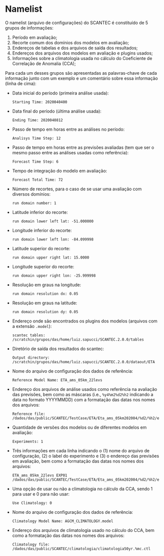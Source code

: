 # Namelist 

O namelist (arquivo de configurações) do SCANTEC é constituído de 5 grupos de informações:

1. Período em avaliação;
2. Recorte comum dos domínios dos modelos em avaliação;
3. Endereços de tabelas e dos arquivos de saída dos resultados;
4. Endereços dos arquivos dos modelos em avaliação e plugins usados;
5. Informações sobre a climatologia usada no cálculo do Coeficiente de Correlação de Anomalia (CCA);

Para cada um desses grupos são apresentadas as palavras-chave de cada informação junto com um exemplo e um comentário sobre essa informação (linha de cima):

* Data inicial do período (primeira análise usada):

    ```
    Starting Time: 2020040400
    ```

* Data final do período (última análise usada):

    ```
    Ending Time: 2020040812
    ```

* Passo de tempo em horas entre as análises no período:

    ```
    Analisys Time Step: 12
    ```

* Passo de tempo em horas entre as previsões avaliadas (tem que ser o mesmo passo entre as análises usadas como referência):

    ```
    Forecast Time Step: 6
    ```

* Tempo de integração do modelo em avaliação:

    ```
    Forecast Total Time: 72
    ```

* Número de recortes, para o caso de se usar uma avaliação com diversos domínios:

    ```
    run domain number: 1
    ```

* Latitude inferior do recorte:

    ```
    run domain lower left lat: -51.000000
    ```

* Longitude inferior do recorte:

    ```
    run domain lower left lon: -84.099998
    ```

* Latitude superior do recorte:

    ```
    run domain upper right lat: 15.0000
    ```

* Longitude superior do recorte:

    ```
    run domain upper right lon: -25.999998
    ```

* Resolução em graus na longitude:

    ```
    run domain resolution dx: 0.05
    ```

* Resolução em graus na latitude:

    ```
    run domain resolution dy: 0.05
    ```

* Endereço onde são encontrados os plugins dos modelos (arquivos com a extensão `.model`):

    ```
    scantec tables: /scratchin/grupos/das/home/luiz.sapucci/SCANTEC.2.0.0/tables
    ```

* Diretório de saída dos resultados do scantec:

    ```
    Output directory: /scratchin/grupos/das/home/luiz.sapucci/SCANTEC.2.0.0/dataout/ETA
    ```

* Nome do arquivo de configuração dos dados de referência:

    ```
    Reference Model Name: ETA_ams_05km_22levs
    ```

* Endereço dos arquivos de análise usados como referência na avaliação das previsões, bem como as máscaras (i.e., `%y4%m2%d2%h2` indicando a data no formato YYYYMMDD) com a formatação das datas nos nomes dos arquivos:

    ```
    Reference file: /dados/das/public/SCANTEC/TestCase/ETA/Eta_ams_05km202004/%d2/%h2/eta_05km_%y4%m2%d2%h2+%y4%m2%d2%h2.ctl
    ```

* Quantidade de versões dos modelos ou de diferentes modelos em avaliação:

    ```
    Experiments: 1
    ```

* Três informações em cada linha indicando o (1) nome do arquivo de configuração, (2) o label do experimento e (3) o endereço das previsões em avaliação, bem como a formatação das datas nos nomes dos arquivos:

    ```
    ETA_ams_05km_22levs EXP01 /dados/das/public/SCANTEC/TestCase/ETA/Eta_ams_05km202004/%d2/%h2/eta_05km_%y4%m2%d2%h2+%fy4%fm2%fd2%fh2.ctl
    ```

* Uma opção de usar ou não a climatologia no cálculo da CCA, sendo 1 para usar e 0 para não usar:

    ```
    Use Climatology: 0
    ```

* Nome do arquivo de configuração dos dados de referência:

    ```
    Climatology Model Name: AGCM_CLIMATOLOGY.model
    ```

* Endereço dos arquivos de climatologia usado no cálculo do CCA, bem como a formatação das datas nos nomes dos arquivos:

    ```
    Climatology file: /dados/das/public/SCANTEC/climatologia/climatologia50yr.%mc.ctl
    ```
